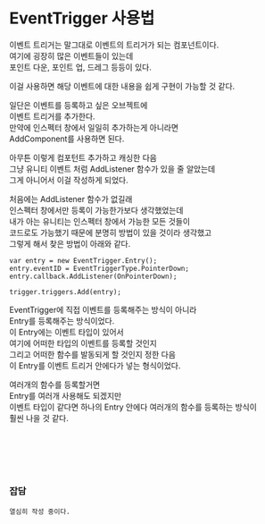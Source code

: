 # EventTrigger 사용법

이벤트 트리거는 말그대로 이벤트의 트리거가 되는 컴포넌트이다.  
여기에 굉장히 많은 이벤트들이 있는데  
포인트 다운, 포인트 업, 드레그 등등이 있다.  

이걸 사용하면 해당 이벤트에 대한 내용을 쉽게 구현이 가능할 것 같다.  

일단은 이벤트를 등록하고 싶은 오브젝트에  
이벤트 트리거를 추가한다.  
만약에 인스펙터 창에서 일일히 추가하는게 아니라면  
AddComponent를 사용하면 된다.

아무튼 이렇게 컴포턴트 추가하고 캐싱한 다음  
그냥 유니티 이벤트 처럼 AddListener 함수가 있을 줄 알았는데  
그게 아니어서 이걸 작성하게 되었다.  

처음에는 AddListener 함수가 없길래  
인스펙터 창에서만 등록이 가능한가보다 생각했었는데  
내가 아는 유니티는 인스펙터 창에서 가능한 모든 것들이  
코드로도 가능했기 때문에 분명히 방법이 있을 것이라 생각했고  
그렇게 해서 찾은 방법이 아래와 같다.  

```
var entry = new EventTrigger.Entry();
entry.eventID = EventTriggerType.PointerDown;
entry.callback.AddListener(OnPointerDown);

trigger.triggers.Add(entry);
```

EventTrigger에 직접 이벤트를 등록해주는 방식이 아니라  
Entry를 등록해주는 방식이었다.  
이 Entry에는 이벤트 타입이 있어서  
여기에 어떠한 타입의 이벤트를 등록할 것인지  
그리고 어떠한 함수를 발동되게 할 것인지 정한 다음  
이 Entry를 이벤트 트리거 안에다가 넣는 형식이었다.  

여러개의 함수를 등록할거면  
Entry를 여러개 사용해도 되겠지만  
이벤트 타입이 같다면 하나의 Entry 안에다 여러개의 함수를 등록하는 방식이  
훨씬 나을 것 같다.  
</br>
</br>
</br>
</br>
</br>
### 잡담

```
열심히 작성 중이다.
```